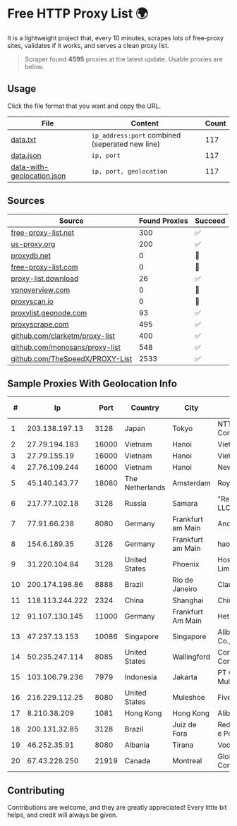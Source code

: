 
# Free HTTP Proxy List 🌍

It is a lightweight project that, every 10 minutes, scrapes lots of free-proxy sites, validates if it works, and serves a clean proxy list.


> Scraper found **4595** proxies at the latest update. Usable proxies are below.

## Usage

Click the file format that you want and copy the URL.


|File|Content|Count|
|----|-------|-----|
|[data.txt](https://raw.githubusercontent.com/themiralay/Proxy-List-World/master/data.txt)|`ip_address:port` combined (seperated new line)|117|
|[data.json](https://raw.githubusercontent.com/themiralay/Proxy-List-World/master/data.json)|`ip, port`|117|
|[data-with-geolocation.json](https://raw.githubusercontent.com/themiralay/Proxy-List-World/master/data-with-geolocation.json)|`ip, port, geolocation`|117|

## Sources

|Source|Found Proxies|Succeed|
|------|-------------|-------|
|[free-proxy-list.net](https://free-proxy-list.net)|300|✅|
|[us-proxy.org](https://www.us-proxy.org)|200|✅|
|[proxydb.net](http://proxydb.net)|0|🚫|
|[free-proxy-list.com](https://free-proxy-list.com/?page=&port=&type%5B%5D=http&type%5B%5D=https&up_time=0&search=Search)|0|🚫|
|[proxy-list.download](https://www.proxy-list.download/HTTP)|26|✅|
|[vpnoverview.com](https://vpnoverview.com/privacy/anonymous-browsing/free-proxy-servers)|0|🚫|
|[proxyscan.io](https://www.proxyscan.io)|0|🚫|
|[proxylist.geonode.com](https://proxylist.geonode.com/api/proxy-list?limit=300&page=1&sort_by=lastChecked&sort_type=desc&protocols=http,https)|93|✅|
|[proxyscrape.com](https://api.proxyscrape.com/v2/?request=displayproxies&protocol=http&timeout=10000&country=all&ssl=all&anonymity=all)|495|✅|
|[github.com/clarketm/proxy-list](https://raw.githubusercontent.com/clarketm/proxy-list/master/proxy-list-raw.txt)|400|✅|
|[github.com/monosans/proxy-list](https://raw.githubusercontent.com/monosans/proxy-list/main/proxies/http.txt)|548|✅|
|[github.com/TheSpeedX/PROXY-List](https://raw.githubusercontent.com/TheSpeedX/PROXY-List/master/http.txt)|2533|✅|


## Sample Proxies With Geolocation Info

|#|Ip|Port|Country|City|Internet Service Provider|
|-|--|----|-------|----|-------------------------|
|1|203.138.197.13|3128|Japan|Tokyo|NTT PC Communications, Inc.|
|2|27.79.194.183|16000|Vietnam|Hanoi|Viettel Corporation|
|3|27.79.155.19|16000|Vietnam|Hanoi|Viettel Corporation|
|4|27.76.109.244|16000|Vietnam|Hanoi|Newass2011xDSLHCMC|
|5|45.140.143.77|18080|The Netherlands|Amsterdam|RoyaleHosting BV|
|6|217.77.102.18|3128|Russia|Samara|"Region Svyaz Konsalt" LLC|
|7|77.91.66.238|8080|Germany|Frankfurt am Main|Andrii Hrosh|
|8|154.6.189.35|3128|Germany|Frankfurt am Main|haoxiangyun|
|9|31.220.104.84|3128|United States|Phoenix|Hostinger International Limited|
|10|200.174.198.86|8888|Brazil|Rio de Janeiro|Claro S.A|
|11|118.113.244.222|2324|China|Shanghai|Chinanet|
|12|91.107.130.145|11000|Germany|Frankfurt Am Main|Hetzner Online AG|
|13|47.237.13.153|10086|Singapore|Singapore|Alibaba (US) Technology Co., Ltd.|
|14|50.235.247.114|8085|United States|Wallingford|Comcast Cable Communications, LLC|
|15|103.106.79.236|7979|Indonesia|Jakarta|PT Quantum Tera Multimedia|
|16|216.229.112.25|8080|United States|Muleshoe|Five Area Systems, LLC|
|17|8.210.38.209|1081|Hong Kong|Hong Kong|Alibaba.com LLC|
|18|200.131.32.85|3128|Brazil|Juiz de Fora|Rede Nacional de Ensino e Pesquisa|
|19|46.252.35.91|8080|Albania|Tirana|Vodafone Albania Sh.A.|
|20|67.43.228.250|21919|Canada|Montreal|GloboTech Communications|



## Contributing

Contributions are welcome, and they are greatly appreciated! Every
little bit helps, and credit will always be given.

